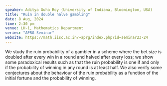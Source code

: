 ```yaml
---
speaker: Aditya Guha Roy (University of Indiana, Bloomington, USA)
title: "Ruin in double halve gambling"
date: 8 Aug, 2024
time: 2:30 pm
venue: LH-1, Mathematics Department
series: "APRG Seminar"
website: https://math.iisc.ac.in/~aprg/index.php?id=seminar23-24
---
```


We study the ruin probability of a gambler in a scheme where the bet size is doubled after every win in a round and halved after every loss;
we show some paradoxical results such as that the ruin probability is one if and only if the probability of winning in any round is at least half.
We also verify some conjectures about the behaviour of the ruin probability as a function of the initial fortune and the probability of winning.
